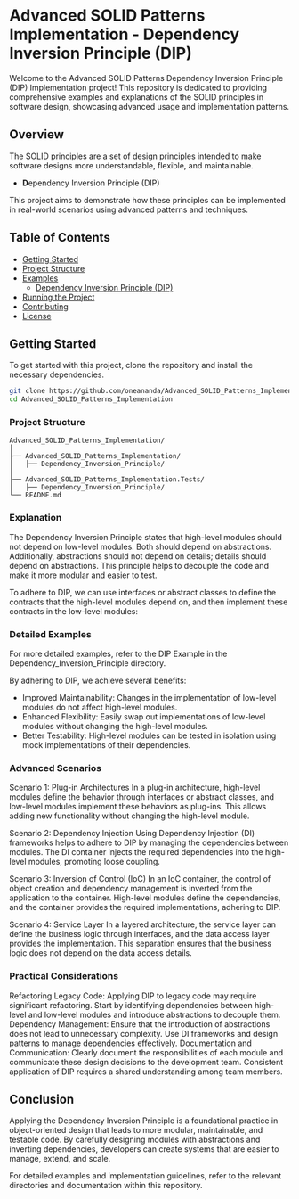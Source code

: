 ﻿# Advanced SOLID Patterns Implementation - Dependency Inversion Principle (DIP)

Welcome to the Advanced SOLID Patterns Dependency Inversion Principle (DIP) Implementation project! This repository is dedicated to providing comprehensive examples and explanations of the SOLID principles in software design, showcasing advanced usage and implementation patterns.

## Overview

The SOLID principles are a set of design principles intended to make software designs more understandable, flexible, and maintainable. 

- **D**ependency Inversion Principle (DIP)

This project aims to demonstrate how these principles can be implemented in real-world scenarios using advanced patterns and techniques.

## Table of Contents

- [Getting Started](#getting-started)
- [Project Structure](#project-structure)
- [Examples](#examples)
  - [Dependency Inversion Principle (DIP)](#dependency-inversion-principle-dip)
- [Running the Project](#running-the-project)
- [Contributing](#contributing)
- [License](#license)

## Getting Started

To get started with this project, clone the repository and install the necessary dependencies.

```bash
git clone https://github.com/oneananda/Advanced_SOLID_Patterns_Implementation.git
cd Advanced_SOLID_Patterns_Implementation
```

### Project Structure

```
Advanced_SOLID_Patterns_Implementation/
│
├── Advanced_SOLID_Patterns_Implementation/
│   ├── Dependency_Inversion_Principle/
│
├── Advanced_SOLID_Patterns_Implementation.Tests/
│   ├── Dependency_Inversion_Principle/
└── README.md

```

### Explanation

The Dependency Inversion Principle states that high-level modules should not depend on low-level modules. Both should depend on abstractions. Additionally, abstractions should not depend on details; details should depend on abstractions. This principle helps to decouple the code and make it more modular and easier to test.

To adhere to DIP, we can use interfaces or abstract classes to define the contracts that the high-level modules depend on, and then implement these contracts in the low-level modules:

### Detailed Examples

For more detailed examples, refer to the DIP Example in the Dependency_Inversion_Principle directory.

By adhering to DIP, we achieve several benefits:

- Improved Maintainability: Changes in the implementation of low-level modules do not affect high-level modules.
- Enhanced Flexibility: Easily swap out implementations of low-level modules without changing the high-level modules.
- Better Testability: High-level modules can be tested in isolation using mock implementations of their dependencies.

### Advanced Scenarios

Scenario 1: Plug-in Architectures
In a plug-in architecture, high-level modules define the behavior through interfaces or abstract classes, and low-level modules implement these behaviors as plug-ins. This allows adding new functionality without changing the high-level module.

Scenario 2: Dependency Injection
Using Dependency Injection (DI) frameworks helps to adhere to DIP by managing the dependencies between modules. The DI container injects the required dependencies into the high-level modules, promoting loose coupling.

Scenario 3: Inversion of Control (IoC)
In an IoC container, the control of object creation and dependency management is inverted from the application to the container. High-level modules define the dependencies, and the container provides the required implementations, adhering to DIP.

Scenario 4: Service Layer
In a layered architecture, the service layer can define the business logic through interfaces, and the data access layer provides the implementation. This separation ensures that the business logic does not depend on the data access details.

### Practical Considerations

Refactoring Legacy Code: Applying DIP to legacy code may require significant refactoring. Start by identifying dependencies between high-level and low-level modules and introduce abstractions to decouple them.
Dependency Management: Ensure that the introduction of abstractions does not lead to unnecessary complexity. Use DI frameworks and design patterns to manage dependencies effectively.
Documentation and Communication: Clearly document the responsibilities of each module and communicate these design decisions to the development team. Consistent application of DIP requires a shared understanding among team members.

## Conclusion

Applying the Dependency Inversion Principle is a foundational practice in object-oriented design that leads to more modular, maintainable, and testable code. By carefully designing modules with abstractions and inverting dependencies, developers can create systems that are easier to manage, extend, and scale.

For detailed examples and implementation guidelines, refer to the relevant directories and documentation within this repository.